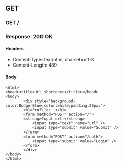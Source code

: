 ## GET

### GET /

### Response: 200 OK

#### Headers

* Content-Type: text/html; charset=utf-8
* Content-Length: 489

#### Body

```
<html>
<head><title>Url shortener</title></head>
<body>
        <div style="background-color:DodgerBlue;color:white;padding:20px;">
        <h1>Profile:  </h1>
        <form method="POST" action="/">
        <strong>Iuput url:</strong>
            <input type="text" name="url" />
            <input type="submit" value="Submit" />
        </form>
        <form method="POST" action="/auth">
            <input type="submit" value="Login" />
        </form>
        </div>
</body>
</html>

```

